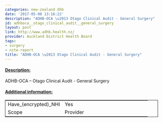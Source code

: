 ```yaml
---
categories: new-zealand dhb
date: '2017-05-08 13:16:22'
description: "ADHB-OCA \u2013 Otago Clinical Audit - General Surgery"
id: adhboca__otago_clinical_audit__general_surgery
layout: post
link: http://www.adhb.health.nz/
provider: Auckland District Health Board
tags:
- surgery
- nzte-report
title: "ADHB-OCA \u2013 Otago Clinical Audit - General Surgery"
---
```



 <h4> <u>Description:</u> </h4>
ADHB-OCA – Otago Clinical Audit - General Surgery
 <h4> <u>Additional information:</u> </h4>
 <table style="border: 1px solid">
 <tr> <td width="40%">Have_(encrypted)_NHI</td> <td>Yes</td> </tr>
 <tr> <td width="40%">Scope</td> <td>Provider</td> </tr>
 </table>